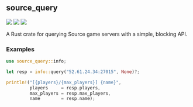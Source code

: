 ## source_query
[![](https://img.shields.io/crates/v/source_query.svg?style=flat-square)](https://crates.io/crates/source_query) [![](https://img.shields.io/badge/doc-docs.rs-blue.svg?style=flat-square)](https://docs.rs/source_query) ![](https://img.shields.io/github/license/oiox/source_query.svg?style=flat-square)

A Rust crate for querying Source game servers with a simple, blocking API.

### Examples

```rust
use source_query::info;

let resp = info::query("52.61.24.34:27015", None)?;

println!("[{players}/{max_players}] {name}",
         players     = resp.players,
         max_players = resp.max_players,
         name        = resp.name);
```

